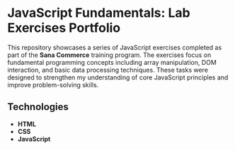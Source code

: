 # JavaScript Fundamentals: Lab Exercises Portfolio

This repository showcases a series of JavaScript exercises completed as part of the **Sana Commerce** training program. The exercises focus on fundamental programming concepts including array manipulation, DOM interaction, and basic data processing techniques. These tasks were designed to strengthen my understanding of core JavaScript principles and improve problem-solving skills.

## Technologies

- **HTML**
- **CSS**
- **JavaScript**
